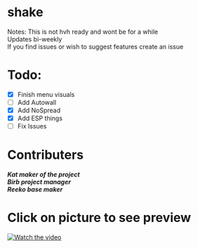 
# shake

Notes: 
This is not hvh ready and wont be for a while<br />
Updates bi-weekly<br />
If you find issues or wish to suggest features create an issue<br />

# Todo:
- [x] Finish menu visuals
- [ ] Add Autowall
- [x] Add NoSpread
- [x] Add ESP things
- [ ] Fix Issues

# Contributers
***Kat maker of the project<br />***
***Birb project manager<br />***
***Reeko base maker <br />*** 

# Click on picture to see preview
[![Watch the video](https://i.imgur.com/seYrNxr.png)](https://youtu.be/4a3tks7sfoM)


